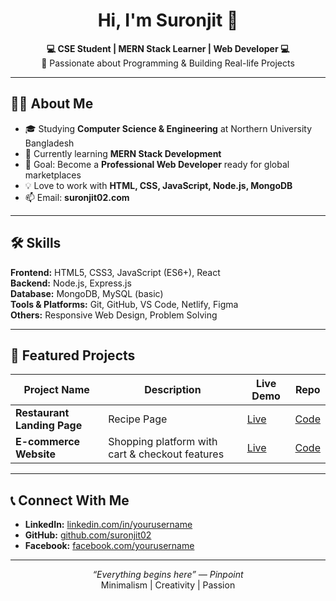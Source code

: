 <!-- Profile Header -->
<h1 align="center">Hi, I'm Suronjit 👋</h1>
<p align="center">
  <b>💻 CSE Student | MERN Stack Learner | Web Developer 💻</b><br>
  🚀 Passionate about Programming & Building Real-life Projects
</p>

---

## 👨‍💻 About Me
- 🎓 Studying **Computer Science & Engineering** at Northern University Bangladesh  
- 🌱 Currently learning **MERN Stack Development**  
- 🎯 Goal: Become a **Professional Web Developer** ready for global marketplaces  
- 💡 Love to work with **HTML, CSS, JavaScript, Node.js, MongoDB**  
- 📫 Email: **suronjit02.com**

---

## 🛠 Skills
**Frontend:** HTML5, CSS3, JavaScript (ES6+), React  
**Backend:** Node.js, Express.js  
**Database:** MongoDB, MySQL (basic)  
**Tools & Platforms:** Git, GitHub, VS Code, Netlify, Figma  
**Others:** Responsive Web Design, Problem Solving

---

## 📂 Featured Projects
| Project Name | Description | Live Demo | Repo |
|--------------|-------------|-----------|------|
| **Restaurant Landing Page** | Recipe Page | [Live]([https://your-live-link.com](https://inquisitive-chaja-5c6d18.netlify.app/)) | [Code]([https://github.com/suronjit02/restaurant](https://github.com/suronjit02/Frontend-Mentor-Project/tree/main/recipe-page-main)) |
| **E-commerce Website** | Shopping platform with cart & checkout features | [Live]([https://your-live-link.com](https://suronjit02.github.io/Flower-Responsive-Project/)) | [Code]([https://github.com/suronjit02/ecommerce](https://github.com/suronjit02/Flower-Responsive-Project)) |

---

## 📞 Connect With Me
- **LinkedIn:** [linkedin.com/in/yourusername](https://linkedin.com/in/yourusername)
- **GitHub:** [github.com/suronjit02](https://github.com/suronjit02)  
- **Facebook:** [facebook.com/yourusername](https://facebook.com/yourusername)  

---

<p align="center">
  <i>“Everything begins here” — Pinpoint</i>  
  <br>
  Minimalism | Creativity | Passion
</p>
